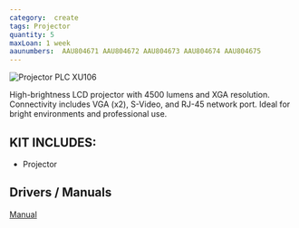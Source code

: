 ```yaml
---
category:  create
tags: Projector
quantity: 5
maxLoan: 1 week
aaunumbers:  AAU804671 AAU804672 AAU804673 AAU804674 AAU804675
---
```

![Projector PLC XU106](https://www.projectorcentral.com/images/projectors2/img5315.jpg)

High-brightness LCD projector with 4500 lumens and XGA resolution. Connectivity includes VGA (x2), S-Video, and RJ-45 network port. Ideal for bright environments and professional use.
## KIT INCLUDES:
-  Projector

## Drivers / Manuals
[Manual](https://www.projectorcentral.com/pdf/projector_manual_5315.pdf)



